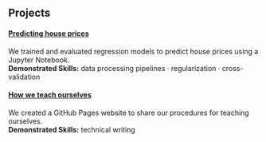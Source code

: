 ## Projects
#### [Predicting house prices](https://github.com/maximilian-ho/Data-Analytics-Projects/blob/main/House%20Prices%20Prediction/house-prices-prediction.ipynb) 
We trained and evaluated regression models to predict house prices using a Jupyter Notebook.  
**Demonstrated Skills:** data processing pipelines · regularization · cross-validation  

#### [How we teach ourselves](https://maximilian-ho.github.io/how-we-teach-ourselves/)
We created a GitHub Pages website to share our procedures for teaching ourselves.   
**Demonstrated Skills:** technical writing 

